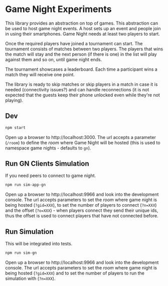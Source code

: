 # Game Night Experiments

This library provides an abstraction on top of games. This abstraction can be used to host game night events. A host sets up an event and people join in using their smartphones. Game Night needs at least two players to start.

Once the required players have joined a tournament can start. The tournament consists of matches between two players. The players that wins the match will stay and the next person (if there is one) in the list will play against them and so on, until game night ends.

The tournament showcases a leaderboard. Each time a participant wins a match they will receive one point.

The library is ready to skip matches or skip players in a match in case it is needed (connectivity issues?) and can handle reconnections (it is not expected that the guests keep their phone unlocked even while they're not playing).


## Dev

```sh
npm start
```

Open up a browser to http://localhost:3000. The url accepts a parameter (`/room`) to define the _room_ where Game Night will be hosted (this is used to namespace game nights - defaults to `gn`).


## Run GN Clients Simulation

If you need peers to connect to game night.

```sh
npm run sim-app-gn
```

Open up a browser to http://localhost:9966 and look into the development console. The url accepts parameters to set the _room_ where game night is being hosted (`?gid=XXX`), to set the number of players to connect (`?n=XXX`) and the offset (`?o=XXX`) - when players connect they send their unique ids, thus the offset is used to connect players that have not connected before.


## Run Simulation

This will be integrated into tests.

```sh
npm run sim-gn
```

Open up a browser to http://localhost:9966 and look into the development console. The url accepts parameters to set the _room_ where game night is being hosted (`?gid=XXX`) and to set the number of players to run the simulation with (`?n=XXX`).



